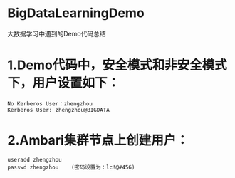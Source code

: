 # BigDataLearningDemo
大数据学习中遇到的Demo代码总结

# 1.Demo代码中，安全模式和非安全模式下，用户设置如下：

```linux
No Kerberos User：zhengzhou
Kerberos User: zhengzhou@BIGDATA
```

# 2.Ambari集群节点上创建用户：

```linux
useradd zhengzhou
passwd zhengzhou	(密码设置为：lc!@#456)
```

